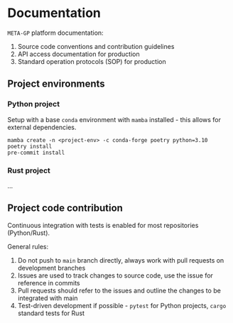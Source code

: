 # Documentation

`META-GP` platform documentation:

1. Source code conventions and contribution guidelines
2. API access documentation for production
3. Standard operation protocols (SOP) for production

## Project environments

### Python project 

Setup with a base `conda` environment with `mamba` installed - this allows for external dependencies.

```
mamba create -n <project-env> -c conda-forge poetry python=3.10
poetry install 
pre-commit install
```

### Rust project

...

## Project code contribution

Continuous integration with tests is enabled for most repositories (Python/Rust).

General rules:

1. Do not push to `main` branch directly, always work with pull requests on development branches
2. Issues are used to track changes to source code, use the issue for reference in commits
3. Pull requests should refer to the issues and outline the changes to be integrated with main
4. Test-driven development if possible - `pytest` for Python projects, `cargo` standard tests for Rust
